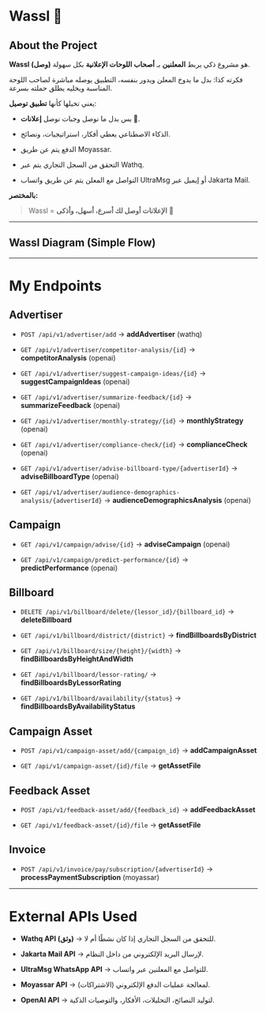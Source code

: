 
# Wassl 🚀

## About the Project

**Wassl (وصل)** هو مشروع ذكي يربط **المعلنين** بـ **أصحاب اللوحات الإعلانية** بكل سهولة.

فكرته كذا: بدل ما يدوخ المعلن ويدور بنفسه، التطبيق يوصله مباشرة لصاحب اللوحة المناسبة ويخليه يطلق حملته بسرعة.

يعني تخيلها كأنها **تطبيق توصيل**:

- بس بدل ما نوصل وجبات  نوصل **إعلانات 📢**.

- الذكاء الاصطناعي يعطي أفكار، استراتيجيات، ونصائح.

- الدفع يتم عن طريق Moyassar.

- التحقق من السجل التجاري يتم عبر Wathq.

- التواصل مع المعلن يتم عن طريق واتساب UltraMsg أو إيميل عبر Jakarta Mail.

**بالمختصر:**

> Wassl = **الإعلانات أوصل لك أسرع، أسهل، وأذكى** 🤖

---

## Wassl Diagram (Simple Flow)



---

# My Endpoints

## Advertiser

* `POST /api/v1/advertiser/add` → **addAdvertiser** (wathq)

* `GET /api/v1/advertiser/competitor-analysis/{id}` → **competitorAnalysis** (openai)

* `GET /api/v1/advertiser/suggest-campaign-ideas/{id}` → **suggestCampaignIdeas** (openai)

* `GET /api/v1/advertiser/summarize-feedback/{id}` → **summarizeFeedback** (openai)

* `GET /api/v1/advertiser/monthly-strategy/{id}` → **monthlyStrategy** (openai)

* `GET /api/v1/advertiser/compliance-check/{id}` → **complianceCheck** (openai)

* `GET /api/v1/advertiser/advise-billboard-type/{advertiserId}` → **adviseBillboardType** (openai)

* `GET /api/v1/advertiser/audience-demographics-analysis/{advertiserId}` → **audienceDemographicsAnalysis** (openai)

## Campaign

* `GET /api/v1/campaign/advise/{id}` → **adviseCampaign** (openai)

* `GET /api/v1/campaign/predict-performance/{id}` → **predictPerformance** (openai)

## Billboard

* `DELETE /api/v1/billboard/delete/{lessor_id}/{billboard_id}` → **deleteBillboard**

* `GET /api/v1/billboard/district/{district}` → **findBillboardsByDistrict**

* `GET /api/v1/billboard/size/{height}/{width}` → **findBillboardsByHeightAndWidth**

* `GET /api/v1/billboard/lessor-rating/` → **findBillboardsByLessorRating**

* `GET /api/v1/billboard/availability/{status}` → **findBillboardsByAvailabilityStatus**

## Campaign Asset

* `POST /api/v1/campaign-asset/add/{campaign_id}` → **addCampaignAsset**

* `GET /api/v1/campaign-asset/{id}/file` → **getAssetFile**

## Feedback Asset

* `POST /api/v1/feedback-asset/add/{feedback_id}` → **addFeedbackAsset**

* `GET /api/v1/feedback-asset/{id}/file` → **getAssetFile**

## Invoice

* `POST /api/v1/invoice/pay/subscription/{advertiserId}` → **processPaymentSubscription** (moyassar)

---

# External APIs Used

* **Wathq API (وثق)** → للتحقق من السجل التجاري إذا كان نشطًا أم لا.

* **Jakarta Mail API** → لإرسال البريد الإلكتروني من داخل النظام.

* **UltraMsg WhatsApp API** → للتواصل مع المعلنين عبر واتساب.

* **Moyassar API** → لمعالجة عمليات الدفع الإلكتروني (الاشتراكات).

* **OpenAI API** → لتوليد النصائح، التحليلات، الأفكار، والتوصيات الذكية.


